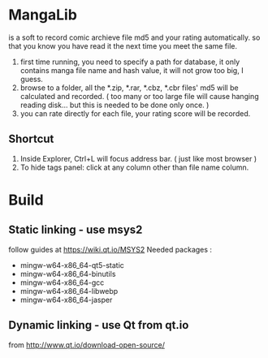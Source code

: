 MangaLib
========
is a soft to record comic archieve file md5 and your rating automatically.
so that you know you have read it the next time you meet the same file.

1. first time running, you need to specify a path for database, it only contains manga file name and hash value, it will not grow too big, I guess.
2. browse to a folder, all the *.zip, *.rar, *.cbz, *.cbr files' md5 will be calculated and recorded.
( too many or too large file will cause hanging reading disk... but this is needed to be done only once. )
3. you can rate directly for each file, your rating score will be recorded.

Shortcut
--------
1. Inside Explorer, Ctrl+L will focus address bar. ( just like most browser )
2. To hide tags panel: click at any column other than file name column.

Build
=====
Static linking - use msys2
--------------------------
follow guides at https://wiki.qt.io/MSYS2
Needed packages :
* mingw-w64-x86_64-qt5-static
* mingw-w64-x86_64-binutils
* mingw-w64-x86_64-gcc
* mingw-w64-x86_64-libwebp
* mingw-w64-x86_64-jasper

Dynamic linking - use Qt from qt.io
-----------------------------------
from http://www.qt.io/download-open-source/
